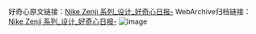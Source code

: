 好奇心原文链接：[Nike Zenji 系列_设计_好奇心日报-](https://www.qdaily.com/articles/9174.html)
WebArchive归档链接：[Nike Zenji 系列_设计_好奇心日报-](http://web.archive.org/web/20190623153845/https://www.qdaily.com/articles/9174.html)
![image](http://ww3.sinaimg.cn/large/007d5XDply1g3vea41bs3j30u035twlu)